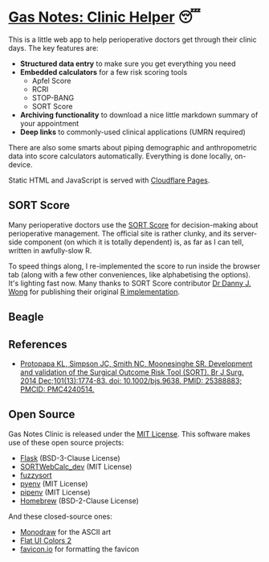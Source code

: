 # [Gas Notes: Clinic Helper](https://clinic.gasnotes.net) 😴
This is a little web app to help perioperative doctors get through their clinic days. The key features are:

- **Structured data entry** to make sure you get everything you need
- **Embedded calculators** for a few risk scoring tools
    - Apfel Score
    - RCRI
    - STOP-BANG
    - SORT Score
- **Archiving functionality** to download a nice little markdown summary of your appointment
- **Deep links** to commonly-used clinical applications (UMRN required)

There are also some smarts about piping demographic and anthropometric data into score calculators automatically. Everything is done locally, on-device.

Static HTML and JavaScript is served with [Cloudflare Pages](https://pages.cloudflare.com).

## SORT Score
Many perioperative doctors use the [SORT Score](http://sortsurgery.com) for decision-making about perioperative management. The official site is rather clunky, and its server-side component (on which it is totally dependent) is, as far as I can tell, written in awfully-slow R.

To speed things along, I re-implemented the score to run inside the browser tab (along with a few other conveniences, like alphabetising the options). It's lighting fast now. Many thanks to SORT Score contributor [Dr Danny J. Wong](https://dannyjnwong.github.io/about/) for publishing their original [R implementation](https://github.com/dannyjnwong/SORTWebCalc_dev).

## Beagle


## References
- [Protopapa KL, Simpson JC, Smith NC, Moonesinghe SR. Development and validation of the Surgical Outcome Risk Tool (SORT). Br J Surg. 2014 Dec;101(13):1774-83. doi: 10.1002/bjs.9638. PMID: 25388883; PMCID: PMC4240514.](https://doi.org/10.1002/bjs.9638)

## Open Source
Gas Notes Clinic is released under the [MIT License](LICENSE.txt). This software makes use of these open source projects:

- [Flask](https://flask.palletsprojects.com) (BSD-3-Clause License)
- [SORTWebCalc_dev](https://github.com/dannyjnwong/SORTWebCalc_dev) (MIT License)
- [fuzzysort](https://github.com/farzher/fuzzysort?tab=readme-ov-file)
- [pyenv](https://github.com/pyenv/pyenv) (MIT License)
- [pipenv](https://github.com/pypa/pipenv) (MIT License)
- [Homebrew](https://github.com/Homebrew/brew) (BSD-2-Clause License)

And these closed-source ones:

- [Monodraw](https://monodraw.helftone.com/) for the ASCII art
- [Flat UI Colors 2](https://flatuicolors.com/)
- [favicon.io](https://favicon.io/) for formatting the favicon